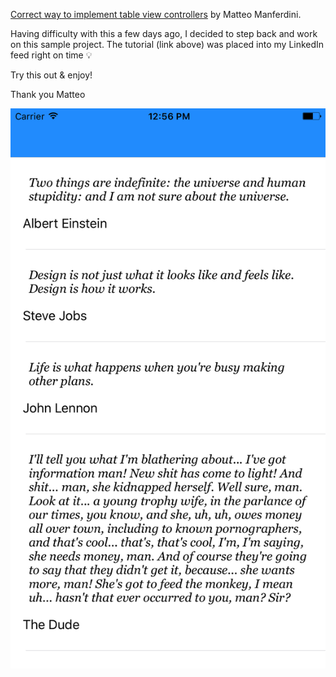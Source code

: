 [Correct way to implement table view controllers](http://matteomanferdini.com/the-correct-way-to-display-lists-in-ios-and-what-many-developers-do-wrong/) by Matteo Manferdini.

Having difficulty with this a few days ago, I decided to step back and work on this sample project. The tutorial (link above) was placed into my LinkedIn feed right on time 💡

Try this out & enjoy!

Thank you Matteo

![](https://github.com/FullMetalFist/PlayingWithTableViewsRevisited/blob/master/SimScreenShot.png)
